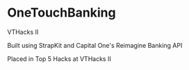 # OneTouchBanking
VTHacks II

Built using StrapKit and Capital One's Reimagine Banking API

Placed in Top 5 Hacks at VTHacks II
